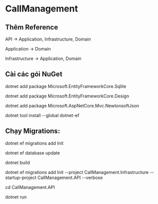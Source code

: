 # CallManagement
## Thêm Reference
API → Application, Infrastructure, Domain

Application → Domain

Infrastructure → Application, Domain

## Cài các gói NuGet

dotnet add package Microsoft.EntityFrameworkCore.Sqlite

dotnet add package Microsoft.EntityFrameworkCore.Design

dotnet add package Microsoft.AspNetCore.Mvc.NewtonsoftJson

dotnet tool install --global dotnet-ef

## Chạy Migrations:

dotnet ef migrations add Init

dotnet ef database update

dotnet build

dotnet ef migrations add Init --project CallManagement.Infrastructure --startup-project CallManagement.API --verbose

cd CallManagement.API

dotnet run
